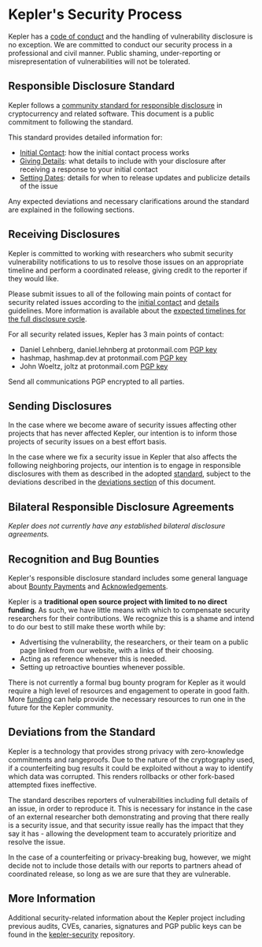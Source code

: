 # Kepler's Security Process

Kepler has a [code of conduct](CODE_OF_CONDUCT.md) and the handling of vulnerability disclosure is no exception. We are committed to conduct our security process in a professional and civil manner. Public shaming, under-reporting or misrepresentation of vulnerabilities will not be tolerated.

## Responsible Disclosure Standard

Kepler follows a
[community standard for responsible disclosure](https://github.com/RD-Crypto-Spec/Responsible-Disclosure/tree/82e08d2736ea9dbe43484a3317e4bce214163bd0#the-standard)
in cryptocurrency and related software. This document is a public commitment to
following the standard.

This standard provides detailed information for:
- [Initial Contact](https://github.com/RD-Crypto-Spec/Responsible-Disclosure/tree/82e08d2736ea9dbe43484a3317e4bce214163bd0#initial-contact):
how the initial contact process works
- [Giving Details](https://github.com/RD-Crypto-Spec/Responsible-Disclosure/tree/82e08d2736ea9dbe43484a3317e4bce214163bd0#giving-details):
what details to include with your disclosure after receiving a response to your
initial contact
- [Setting Dates](https://github.com/RD-Crypto-Spec/Responsible-Disclosure/tree/82e08d2736ea9dbe43484a3317e4bce214163bd0#setting-dates):
details for when to release updates and publicize details of the issue

Any expected deviations and necessary clarifications around the standard are
explained in the following sections.

## Receiving Disclosures

Kepler is committed to working with researchers who submit security vulnerability
notifications to us to resolve those issues on an appropriate timeline and perform
a coordinated release, giving credit to the reporter if they would like.

Please submit issues to all of the following main points of contact for
security related issues according to the
[initial contact](https://github.com/RD-Crypto-Spec/Responsible-Disclosure/tree/82e08d2736ea9dbe43484a3317e4bce214163bd0#initial-contact)
and [details](https://github.com/RD-Crypto-Spec/Responsible-Disclosure/tree/82e08d2736ea9dbe43484a3317e4bce214163bd0#giving-details)
guidelines. More information is available about the
[expected timelines for the full disclosure cycle](https://github.com/RD-Crypto-Spec/Responsible-Disclosure/tree/82e08d2736ea9dbe43484a3317e4bce214163bd0#standard-disclosure-timelines).

For all security related issues, Kepler has 3 main points of contact:

* Daniel Lehnberg, daniel.lehnberg at protonmail.com [PGP key](https://github.com/mimblewimble/kepler-security/blob/master/keys/lehnberg.asc)
* hashmap, hashmap.dev at protonmail.com [PGP key](https://github.com/mimblewimble/kepler-security/blob/master/keys/hashmap.asc)
* John Woeltz, joltz at protonmail.com [PGP key](https://github.com/mimblewimble/kepler-security/blob/master/keys/j01tz.asc)

Send all communications PGP encrypted to all parties.

## Sending Disclosures

In the case where we become aware of security issues affecting other projects
that has never affected Kepler, our intention is to inform those projects of
security issues on a best effort basis.

In the case where we fix a security issue in Kepler that also affects the
following neighboring projects, our intention is to engage in responsible
disclosures with them as described in the adopted
[standard](https://github.com/RD-Crypto-Spec/Responsible-Disclosure/tree/82e08d2736ea9dbe43484a3317e4bce214163bd0#a-standard-for-responsible-disclosure-in-cryptocurrency-and-related-software),
subject to the deviations described in the
[deviations section](#deviations-from-the-standard) of this document.

## Bilateral Responsible Disclosure Agreements

_Kepler does not currently have any established bilateral disclosure agreements._

## Recognition and Bug Bounties

Kepler's responsible disclosure standard includes some general language about
[Bounty Payments](https://github.com/RD-Crypto-Spec/Responsible-Disclosure/tree/82e08d2736ea9dbe43484a3317e4bce214163bd0#bounty-payments)
and [Acknowledgements](https://github.com/RD-Crypto-Spec/Responsible-Disclosure/tree/82e08d2736ea9dbe43484a3317e4bce214163bd0#acknowledgements).

Kepler is a **traditional open source project with limited to no direct funding**.
As such, we have little means with which to compensate security researchers for
their contributions. We recognize this is a shame and intend to do our best to
still make these worth while by:

* Advertising the vulnerability, the researchers, or their team on a public
page linked from our website, with a links of their choosing.
* Acting as reference whenever this is needed.
* Setting up retroactive bounties whenever possible.

There is not currently a formal bug bounty program for Kepler as it would require
a high level of resources and engagement to operate in good faith. More
[funding](https://kepler.mw/fund) can help provide the necessary
resources to run one in the future for the Kepler community.

## Deviations from the Standard

Kepler is a technology that provides strong privacy with zero-knowledge
commitments and rangeproofs. Due to the nature of the cryptography used, if a
counterfeiting bug results it could be exploited without a way to identify
which data was corrupted. This renders rollbacks or other fork-based attempted
fixes ineffective.

The standard describes reporters of vulnerabilities including full details of
an issue, in order to reproduce it. This is necessary for instance in the case
of an external researcher both demonstrating and proving that there really is a
security issue, and that security issue really has the impact that they say it
has - allowing the development team to accurately prioritize and resolve the issue.

In the case of a counterfeiting or privacy-breaking bug, however, we might decide
not to include those details with our reports to partners ahead of coordinated
release, so long as we are sure that they are vulnerable.

## More Information

Additional security-related information about the Kepler project including previous
audits, CVEs, canaries, signatures and PGP public keys can be found in the
[kepler-security](https://github.com/mimblewimble/kepler-security) repository.
